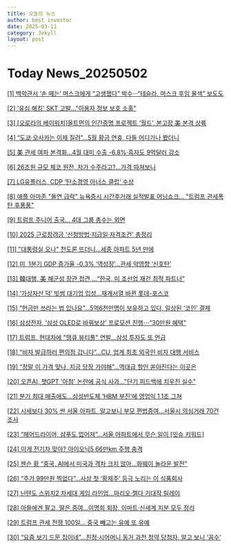 ```yaml
---
title: 오늘의 뉴스
author: best investor
date: 2025-03-11
category: Jekyll
layout: post
---
```


# Today News_20250502

[[1]  백악관서 ‘손 떼는’ 머스크에게 “고생했다” 박수···“테슬라, 머스크 후임 물색” 보도도](http://v.daum.net/v/20250501161618154)

[[2]  '유심 해킹' SKT 고발..."이용자 정보 보호 소홀"](http://v.daum.net/v/20250502003118521)

[[3]  [오로라의 베이워치]올트먼의 인간증명 프로젝트 ‘월드’, 본고장 美 본격 상륙](http://v.daum.net/v/20250501165124369)

[[4]  “도쿄·오사카는 이제 질려”…5월 황금 연휴, 다들 어디가나 봤더니](http://v.daum.net/v/20250501110028166)

[[5]  美 관세 여파 본격화…4월 대미 수출 -6.8%·흑자도 9억달러 감소](http://v.daum.net/v/20250501091401810)

[[6]  26조원 규모 체코 원전, 저가 수주라고?…가격 따져보니](http://v.daum.net/v/20250501110302280)

[[7]  LG유플러스, CDP ‘탄소경영 아너스 클럽’ 수상](http://v.daum.net/v/20250430141517648)

[[8]  애플 아마존 "돌연 급락" 뉴욕증시 시간후거래 실적발표 어닝쇼크… "트럼프 관세폭탄 후퐁풍"](https://www.g-enews.com/article/Global-Biz/2025/05/202505020503255420906806b77b_1)

[[9]  트럼프 주니어 출국... 4대 그룹 총수는 외면](https://weekly.chosun.com/news/articleView.html?idxno=41516)

[[10]  2025 근로장려금 '신청방법·지급일·자격조건' 총정리](https://www.gukjenews.com/news/articleView.html?idxno=3264605#rs)

[[11]  "대통령실 오나" 천도론 뜨더니…세종 아파트 5년 만에](http://v.daum.net/v/20250501172201477)

[[12]  미, 1분기 GDP 증가율 -0.3% ‘역성장’…관세 악영향 ‘신호탄’](http://v.daum.net/v/20250430230002476)

[[13]  韓대행, 美 해군성 장관 접견 …“한국, 미 조선업 재건 최적 파트너”](http://v.daum.net/v/20250430132451704)

[[14]  ‘가상자산 덕’ 빗썸 대기업 입성…재계서열 바뀐 롯데-포스코](http://v.daum.net/v/20250501120022237)

[[15]  “현금만 쓰라는 법 있나요”...5억6천만명이 보유하고 있다, 일상된 ‘코인’ 결제](http://v.daum.net/v/20250501194200181)

[[16]  삼성전자, ‘삼성 OLED로 바꿔보상’ 프로모션 진행⋯“30만원 혜택”](http://v.daum.net/v/20250501171501206)

[[17]  트럼프, 현대차에 "땡큐 뷰티풀" 연발…삼성 투자도 또 언급](https://news.mt.co.kr/mtview.php?no=2025050109395281439)

[[18]  “비자 발급하러 편의점 갑니다”…CU, 업계 최초 외국인 비자 대행 서비스](https://www.mk.co.kr/news/business/11306365)

[[19]  “정말 이 가격 맞나, 지금 당장 가야해”...역대급 할인 쏟아진다는 이곳은](http://v.daum.net/v/20250501104200576)

[[20]  오픈AI, 챗GPT '아첨' 논란에 공식 사과…"단기 피드백에 치우친 실수"](https://www.aitimes.com/news/articleView.html?idxno=170102)

[[21]  분기 최대 매출에도…삼성반도체 ‘HBM 부진’에 영업익 1.1조 그쳐](http://v.daum.net/v/20250430200605960)

[[22]  시세보다 30% 싼 서울 아파트, 알고보니 부모 편법증여…서울시 의심거래 70건 조사](http://v.daum.net/v/20250501112818230)

[[23]  “헤어드라이어, 샴푸도 없어져”…서울 아파트에서 무슨 일이 [잇슈 키워드]](http://v.daum.net/v/20250501071118641)

[[24]  이게 전기차 맞아? 아이오닉5 66만km 주행 충격](https://www.mk.co.kr/news/it/11306399)

[[25]  젠슨 황 “중국, AI에서 미국과 격차 크지 않아...화웨이 놀라운 발전”](http://v.daum.net/v/20250501081949682)

[[26]  “주가 99만원 찍었다”…사상 첫 ‘황제주’ 등극 노리는 이 식품회사](http://v.daum.net/v/20250501110600371)

[[27]  닌텐도 스위치2 차세대 게임 라인업…마리오·젤다 기대작 릴레이](https://www.digitaltoday.co.kr/news/articleView.html?idxno=564241)

[[28]  아들에겐 팔고, 딸은 증여...이명희 회장, 이마트·신세계 지분 모두 정리](http://v.daum.net/v/20250430175823903)

[[29]  트럼프 관세 전쟁 100일… 중국 빼고는 유예 또 유예](http://v.daum.net/v/20250430182018670)

[[30]  “요즘 보기 드문 집이네”…친정·시어머니 동거 과천 청약 당첨자, 알고 보니 ‘꼼수’](http://v.daum.net/v/20250430153627192)

